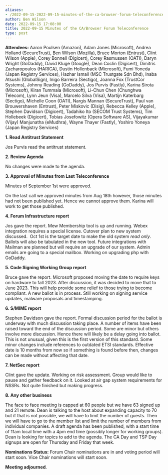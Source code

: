 ```yaml
---
aliases:
- /2022-09-15-2022-09-15-minutes-of-the-ca-browser-forum-teleconference/
author: Ben Wilson
date: 2022-09-15 17:08:00
title: 2022-09-15 Minutes of the CA/Browser Forum Teleconference
type: post
---
```


**Attendees:** Aaron Poulsen (Amazon), Adam Jones (Microsoft), Andrea Holland (SecureTrust), Ben Wilson (Mozilla), Bruce Morton (Entrust), Clint Wilson (Apple), Corey Bonnell (Digicert), Corey Rasmussen (OATI), Daryn Wright (GoDaddy), David Kluge (Google), Dean Coclin (Digicert), Dimitris Zacharopoulos (HARICA), Dustin Hollenback (Microsoft), Fumi Yoneda (Japan Registry Services), Hazhar Ismail (MSC Trustgate Sdn Bhd), Inaba Atsushi (GlobalSign), Inigo Barreira (Sectigo), Joanna Fox (TrustCor Systems), Johnny Reading (GoDaddy), Jos Purvis (Fastly), Karina Sirota (Microsoft), Kiran Tummala (Microsoft), Li-Chun Chen (Chunghwa Telecom), Lynn Jeun (Visa), Marcelo Silva (Visa), Martijn Katerbarg (Sectigo), Michelle Coon (OATI), Nargis Mannan (SecureTrust), Paul van Brouwershaven (Entrust), Peter Miskovic (Disig), Rebecca Kelley (Apple), Stephen Davidson (Digicert), Tadahiko Ito (SECOM Trust Systems), Tim Hollebeek (Digicert), Tobias Josefowitz (Opera Software AS), Vijayakumar (Vijay) Manjunatha (eMudhra), Wayne Thayer (Fastly), Yoshiro Yoneya (Japan Registry Services)

**1. Read Antitrust Statement**

Jos Purvis read the antitrust statement.

**2. Review Agenda**

No changes were made to the agenda.

**3. Approval of Minutes from Last Teleconference**

Minutes of September 1st were approved.

On the last call we approved minutes from Aug 18th however, those minutes had not been published yet. Hence we cannot approve them. Karina will work to get those published.

**4. Forum Infrastructure report**

Jos gave the report. Mew Membership tool is up and running. Webex integration requires a special license. Cutover plan to new system discussed.  Oct 1st is the target date to make the old system _read only_. Ballots will also be tabulated in the new tool. Future integrations with Mailman are planned but will require an upgrade of our system. Admin emails are going to a special mailbox.
Working on upgrading php with GoDaddy.

**5. Code Signing Working Group report**

Bruce gave the report. Microsoft proposed moving the date to require keys on hardware to fall 2023. After discussion, it was decided to move that to June 2023. This will help provide some relief to those trying to become compliant. A new ballot is in process. Still working on signing service updates, malware proposals and timestamping.

**6. S/MIME report**

Stephen Davidson gave the report. Formal discussion period for the ballot is underway with much discussion taking place. A number of items have been raised toward the end of the discussion period. Some are minor but others involve more discussion. Hence there will likely be a delay going into ballot. This is not unusual, given this is the first version of this standard. Some minor changes include references to outdated ETSI standards. Effective date is 10 months from now so if something is found before then, changes can be made without affecting that date.

**7. NetSec report**

Clint gave the update. Working on risk assessment. Group would like to pause and gather feedback on it. Looked at air gap system requirements for NSSRs. Not quite finished but making progress.

**8. Any other business**

The face to face meeting is capped at 60 people but we have 63 signed up and 21 remote. Dean is talking to the host about expanding capacity to 70 but if that is not possible, we will have to limit the number of guests. Then we will have to go to the member list and limit the number of members from individual companies. A draft agenda has been published, with a start time of 11am local time with a 4pm end time (possibly longer for working groups). Dean is looking for topics to add to the agenda. The CA Day and TSP Day signups are open for Thursday and Friday that week.

**Nominations Status:** Forum Chair nominations are in and voting period will start soon. Vice Chair nominations will start soon.

**Meeting adjourned**.